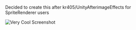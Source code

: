 Decided to create this after kr405/UnityAfterimageEffects for SpriteRenderer users

![Very Cool Screenshot]([https://github.com/username/repository-name/blob/main/path/to/image.png](https://github.com/TrueRyoB/Unity-AfterImage-for-SpriteRenderer/blob/main/very%20cool%20screenshot.png))
